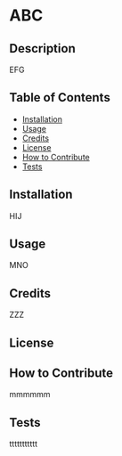 # ABC
  

  ## Description

  EFG

  ## Table of Contents

  - [Installation](#installation)
  - [Usage](#usage)
  - [Credits](#credits)
  - [License](#license)
  - [How to Contribute](#how%20to%20contribute)
  - [Tests](#tests)

  ## Installation

  HIJ

  ## Usage

  MNO

  ## Credits

  ZZZ

  ## License
  

  ## How to Contribute

  mmmmmm

  ## Tests

  ttttttttttt
